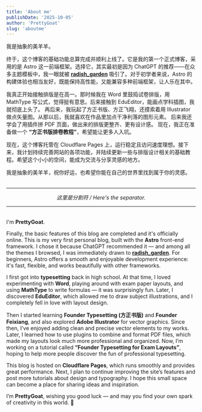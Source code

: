 ```yaml
---
title: 'About me'
publishDate: '2025-10-05'
author: 'PrettyGoat'
slug: 'aboutme'
---
```


我是抽象的美羊羊。

终于，这个博客的基础功能总算完成并顺利上线了。它是我的第一个正式博客，采用的是 Astro 这一前端框架。选择它，其实最初是因为 ChatGPT 的推荐——在众多主题模板中，我一眼就被 <a href="https://github.com/LuoYuXuanRyan/radish_garden" target="_blank"><strong>radish_garden</strong></a> 吸引了。对于初学者来说，Astro 的构建体验也相当友好，既能保持高性能，又能兼容多种前端框架，让人乐在其中。

我真正开始接触排版是在高一。那时候我在 Word 里鼓捣试卷排版，用 MathType 写公式，觉得挺有意思。后来接触到 EduEditor，能画点学科插图，我就彻底上头了。
再后来，我玩起了方正书版、方正飞翔，还摸索着用 Illustrator 做点矢量图。从那以后，我就喜欢在作品里加点干净利落的图形元素。
后来我还学会了用插件拼 PDF 页面，做出来的排版更整齐、更有设计感。
现在，我正在准备做一个 **“方正书版排卷教程”**，希望能让更多人入坑。

现在，这个博客托管在 Cloudflare Pages 上，运行稳定且访问速度理想。接下来，我计划持续完善网站的各项功能，并陆续更新一些与排版设计相关的基础教程。希望这个小小的空间，能成为交流与分享灵感的地方。

我是抽象的美羊羊，祝你好运，也希望你能在自己的世界里找到属于你的灵感。

<p style="margin:2rem 0;">

---

*<center> 这里是分割符 / Here's the separator. </center>*

---

<p style="margin:2rem 0;">

I'm **PrettyGoat**.

Finally, the basic features of this blog are completed and it's officially online. This is my very first personal blog, built with the **Astro** front-end framework. I chose it because ChatGPT recommended it — and among all the themes I browsed, I was immediately drawn to <a href="https://github.com/LuoYuXuanRyan/radish_garden" target="_blank"><strong>radish_garden</strong></a>. For beginners, Astro offers a smooth and enjoyable development experience: it's fast, flexible, and works beautifully with other frameworks.

I first got into **typesetting** back in high school. At that time, I loved experimenting with **Word**, playing around with exam paper layouts, and using **MathType** to write formulas — it was surprisingly fun. Later, I discovered **EduEditor**, which allowed me to draw subject illustrations, and I completely fell in love with layout design.

Then I started learning **Founder Typesetting (方正书版)** and **Founder Feixiang**, and also explored **Adobe Illustrator** for vector graphics. Since then, I’ve enjoyed adding clean and precise vector elements to my works. Later, I learned how to use plugins to combine and format PDF files, which made my layouts look much more professional and organized. Now, I’m working on a tutorial called **“Founder Typesetting for Exam Layouts”**, hoping to help more people discover the fun of professional typesetting.

This blog is hosted on **Cloudflare Pages**, which runs smoothly and provides great performance. Next, I plan to continue improving the site’s features and post more tutorials about design and typography. I hope this small space can become a place for sharing ideas and inspiration.

I’m **PrettyGoat**, wishing you good luck — and may you find your own spark of creativity in this world. 🌸
